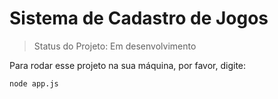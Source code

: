 # Sistema de Cadastro de Jogos

> Status do Projeto: Em desenvolvimento

Para rodar esse projeto na sua máquina, por favor, digite:

```
node app.js
```
